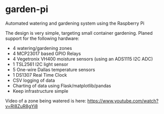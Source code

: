 # garden-pi
Automated watering and gardening system using the Raspberry Pi


The design is very simple, targeting small container gardening. Planed support for the following hardware:
* 4 watering/gardening zones
* 4 MCP23017 based GPIO Relays
* 4 Vegetronix VH400 moisture sensors (using an ADS1115 I2C ADC)
* 1 TSL2561 I2C light sensor
* 5 One-wire Dallas temperature sensors
* 1 DS1307 Real Time Clock
* CSV logging of data
* Charting of data using Flask/matplotlib/pandas
* Keep infrastructure simple

Video of a zone being watered is here: https://www.youtube.com/watch?v=Rl8ZuR8gYi8


